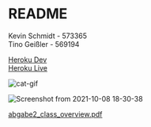 # README
Kevin Schmidt - 573365\
Tino Geißler - 569194

[Heroku Dev](https://abitmore-song-api.herokuapp.com/)\
[Heroku Live](https://abitmore-song-api-prod.herokuapp.com/)

![cat-gif](https://i.giphy.com/media/VbnUQpnihPSIgIXuZv/giphy.webp)

![Screenshot from 2021-10-08 18-30-38](https://user-images.githubusercontent.com/49196195/136591798-943fe69c-3bb2-4cd2-814e-416764765523.png)

[abgabe2_class_overview.pdf](https://github.com/htw-kbe-wise2021/ABitMoreCode/files/7486093/abgabe2_class_overview.pdf)
